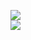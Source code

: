 [![](https://img.shields.io/badge/Made%20With-Github%20Spray-lightgrey.svg?style=for-the-badge&logo=github)](https://github.com/Annihil/github-spray#3100)  
[![](https://i.imgur.com/2DrTn0Z.gif)](https://github.com/Annihil/github-spray)